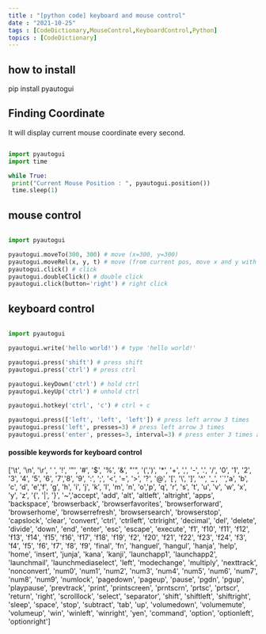 ```yaml
---
title : "[python code] keyboard and mouse control"
date : "2021-10-25"
tags : [CodeDictionary,MouseControl,KeyboardControl,Python]
topics : [CodeDictionary]
---
```


## how to install
pip install pyautogui

## Finding Coordinate
It will display current mouse coordinate every second.
```python

import pyautogui
import time

while True:
 print("Current Mouse Position : ", pyautogui.position())
 time.sleep(1)
```

## mouse control

```python

import pyautogui

pyautogui.moveTo(300, 300) # move (x=300, y=300)
pyautogui.moveRel(x, y, t) # move (from current pos, move x and y with time. If t is 2, it will take 2 second to move)
pyautogui.click() # click
pyautogui.doubleClick() # double click
pyautogui.click(button='right') # right click

```

## keyboard control

```python

import pyautogui

pyautogui.write('hello world!') # type 'hello world!'

pyautogui.press('shift') # press shift
pyautogui.press('ctrl') # press ctrl 

pyautogui.keyDown('ctrl') # hold ctrl
pyautogui.keyUp('ctrl') # unhold ctrl

pyautogui.hotkey('ctrl', 'c') # ctrl + c 

pyautogui.press(['left', 'left', 'left']) # press left arrow 3 times
pyautogui.press('left', presses=3) # press left arrow 3 times
pyautogui.press('enter', presses=3, interval=3) # press enter 3 times after 3 second pressed
```
#### possible keywords for keyboard control
['\t', '\n', '\r', ' ', '!', '"', '#', '$', '%', '&', "'", '(',')', '\*', '+', ',', '-', '.', '/', '0', '1', '2', '3', '4', '5', '6', '7','8', '9', ':', ';', '<', '=', '>', '?', '@', '[', '\\', ']', '^', '\_', '`','a', 'b', 'c', 'd', 'e','f', 'g', 'h', 'i', 'j', 'k', 'l', 'm', 'n', 'o','p', 'q', 'r', 's', 't', 'u', 'v', 'w', 'x', 'y', 'z', '{', '|', '}', '~','accept', 'add', 'alt', 'altleft', 'altright', 'apps', 'backspace', 'browserback', 'browserfavorites', 'browserforward', 'browserhome', 'browserrefresh', 'browsersearch', 'browserstop', 'capslock', 'clear', 'convert', 'ctrl', 'ctrlleft', 'ctrlright', 'decimal', 'del', 'delete', 'divide', 'down', 'end', 'enter', 'esc', 'escape', 'execute', 'f1', 'f10', 'f11', 'f12', 'f13', 'f14', 'f15', 'f16', 'f17', 'f18', 'f19', 'f2', 'f20', 'f21', 'f22', 'f23', 'f24', 'f3', 'f4', 'f5', 'f6', 'f7', 'f8', 'f9', 'final', 'fn', 'hanguel', 'hangul', 'hanja', 'help', 'home', 'insert', 'junja', 'kana', 'kanji', 'launchapp1', 'launchapp2', 'launchmail', 'launchmediaselect', 'left', 'modechange', 'multiply', 'nexttrack', 'nonconvert', 'num0', 'num1', 'num2', 'num3', 'num4', 'num5', 'num6', 'num7', 'num8', 'num9', 'numlock', 'pagedown', 'pageup', 'pause', 'pgdn', 'pgup', 'playpause', 'prevtrack', 'print', 'printscreen', 'prntscrn', 'prtsc', 'prtscr', 'return', 'right', 'scrolllock', 'select', 'separator', 'shift', 'shiftleft', 'shiftright', 'sleep', 'space', 'stop', 'subtract', 'tab', 'up', 'volumedown', 'volumemute', 'volumeup', 'win', 'winleft', 'winright', 'yen', 'command', 'option', 'optionleft', 'optionright']


